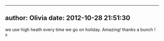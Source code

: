 
---
author: Olivia
date: 2012-10-28 21:51:30
---
we use high heath every time we go on holiday.
Amazing!
thanks a bunch ! 
x

